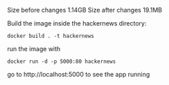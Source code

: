 Size before changes 1.14GB
Size after changes 19.1MB

Build the image inside the hackernews directory:

`docker build . -t hackernews`

run the image with

`docker run -d -p 5000:80 hackernews`

go to http://localhost:5000 to see the app running
